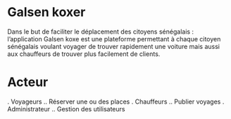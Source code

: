 # Galsen koxer

Dans le but de faciliter le déplacement des citoyens sénégalais : l’application Galsen koxe est une plateforme permettant à chaque citoyen sénégalais voulant voyager de trouver rapidement une voiture mais aussi aux chauffeurs de trouver plus facilement de clients.

# Acteur
. Voyageurs
.. Réserver une ou des places
. Chauffeurs
.. Publier voyages 
. Administrateur
.. Gestion des utilisateurs

